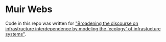 # Muir Webs

Code in this repo was written for ["Broadening the discourse on infrastructure interdependence by modeling the 'ecology' of infrastucture systems"](http://www.crcnetbase.com/doi/abs/10.1201/b11332-282).

